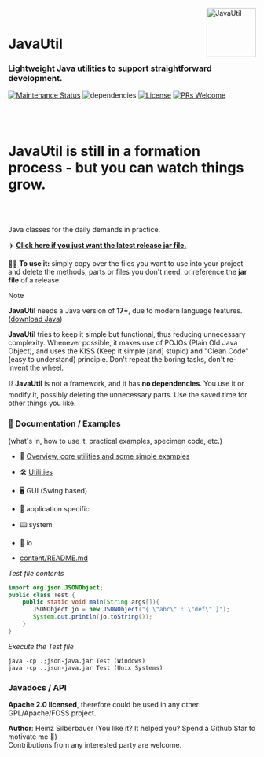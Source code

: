 
<img src="https://upload.wikimedia.org/wikipedia/commons/thumb/0/0b/Oxygen480-actions-office-chart-pie.svg/128px-Oxygen480-actions-office-chart-pie.svg.png" 
alt="JavaUtil" align="right" style="right:40px; top:18px; width:100px; border:none;" />

<br />

# JavaUtil 

<h3>Lightweight Java utilities to support straightforward development.</h3>

[![Maintenance Status](https://badgen.net/badge/maintenance/active/green)](https://github.com/openworld42/JavaUtil#maintenance-status)
![dependencies](https://img.shields.io/badge/dependencies-none-orange)
[![License](https://badgen.net/badge/issue/active/blue)](https://github.com/openworld42/JavaUtil/issues)
[![PRs Welcome](https://img.shields.io/badge/PRs-welcome-brightgreen.svg?style=flat-square)](https://makeapullrequest.com) 

<br />
<br />

# JavaUtil is still in a formation process - but you can watch things grow.

<br />
<br />


Java classes for the daily demands in practice. 

:airplane: **[Click here if you just want the latest release jar file.](https://github.com/openworld42/JavaTemplate/blob/master/template_v1.1.0.jar)**

:mechanic: **To use it:** simply copy over the files you want to use into your project and delete the methods, parts or files you don't need, or reference the **jar file** of a release. 

> [!NOTE]
> **JavaUtil** needs a Java version of **17+**, due to modern language features. ([download Java](https://openjdk.org/))

**JavaUtil** tries to keep it simple but functional, 
thus reducing unnecessary complexity. Whenever possible, it makes use  of POJOs (Plain Old Java Object), and uses the KISS (Keep it simple [and] stupid) and "Clean Code" (easy to understand) principle. Don't repeat the boring tasks, don't re-invent the wheel. 

:chains: **JavaUtil** is not a framework, and it has **no dependencies**. You use it or modify it, possibly deleting the unnecessary parts. Use the saved time for other things you like.

### :book: Documentation / Examples 
(what's in, how to use it, practical examples, specimen code, etc.)

- :bicyclist: [Overview, core utilities and some simple examples]([examples_url]/README.md)<br />

- :hammer_and_wrench: [Utilities]([examples_url]/README.md)<br />

- :desktop_computer: GUI (Swing based)<br />

- :iphone: application specific

- :keyboard: system

- :floppy_disk: io



- [content/README.md](content/README.md)

*Test file contents*

```Java
import org.json.JSONObject;
public class Test {
    public static void main(String args[]){
       JSONObject jo = new JSONObject("{ \"abc\" : \"def\" }");
       System.out.println(jo.toString());
    }
}
```

*Execute the Test file*

```shell 
java -cp .;json-java.jar Test (Windows)
java -cp .:json-java.jar Test (Unix Systems)
```

### Javadocs / API



**Apache 2.0 licensed**, therefore could be used in any other GPL/Apache/FOSS project.<br />

**Author**: Heinz Silberbauer  (You like it? It helped you? Spend a Github Star to motivate me **🐳**)<br />
Contributions from any interested party are welcome.

<!-- Repository -->

[repo_url]: https://github.com/openworld42/JavaUtil
[examples_url]: https://github.com/openworld42/JavaUtil/examples
[javadoc_url]: https://github.com/openworld42/JavaUtil/javadoc


